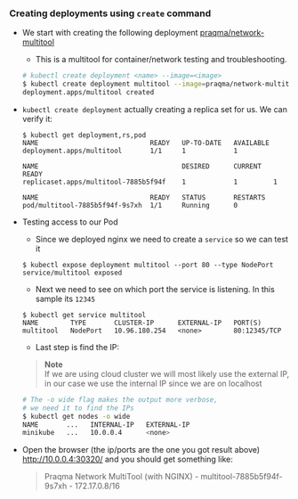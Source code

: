 ### Creating deployments using `create` command

- We start with creating the following deployment
[praqma/network-multitool](https://github.com/Praqma/Network-MultiTool)
    - This is a multitool for container/network testing and troubleshooting. 
    ```sh
    # kubectl create deployment <name> --image=<image>
    $ kubectl create deployment multitool --image=praqma/network-multitool
    deployment.apps/multitool created    
    ```
- `kubectl create deployment` actually creating a replica set for us. We can verify it:
    ```
    $ kubectl get deployment,rs,pod
    NAME                            READY   UP-TO-DATE   AVAILABLE   
    deployment.apps/multitool       1/1     1            1           

    NAME                                    DESIRED      CURRENT   READY   
    replicaset.apps/multitool-7885b5f94f    1            1         1       

    NAME                            READY   STATUS       RESTARTS   
    pod/multitool-7885b5f94f-9s7xh  1/1     Running      0          
    ```

- Testing access to our Pod
    - Since we deployed nginx we need to create a `service` so we can test it
    ```
    $ kubectl expose deployment multitool --port 80 --type NodePort
    service/multitool exposed
    ```

    - Next we need to see on which port the service is listening.
        In this sample its `12345`
    ```
    $ kubectl get service multitool
    NAME        TYPE       CLUSTER-IP      EXTERNAL-IP   PORT(S)        
    multitool   NodePort   10.96.180.254   <none>        80:12345/TCP   
    ```
    - Last step is find the IP:
    > **Note**  
    If we are using cloud cluster we will most likely use the external IP, in our case we use the internal IP since we are on localhost
    ```sh
    # The -o wide flag makes the output more verbose, 
    # we need it to find the IPs
    $ kubectl get nodes -o wide
    NAME       ...   INTERNAL-IP   EXTERNAL-IP   
    minikube   ...   10.0.0.4      <none>        
    ```

- Open the browser (the ip/ports are the one you got result above)            
    http://10.0.0.4:30320/ and you should get something like:
    > Praqma Network MultiTool (with NGINX) - multitool-7885b5f94f-9s7xh - 172.17.0.8/16

